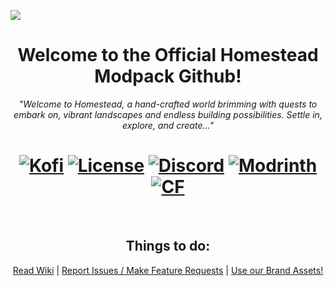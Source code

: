 ![](https://cdn.modrinth.com/data/cached_images/5b22205d972d2006c6bd3ff913524a33f8a5761e.png)
<h1 align="center">
	Welcome to the Official Homestead Modpack Github! <br>
</h1>
<p align="center">
	<i>"Welcome to Homestead, a hand-crafted world brimming with quests to embark on, vibrant landscapes and endless building possibilities. Settle in, explore, and create..."</i>
</p>
<h1 align="center">
	<a href="https://ko-fi.com/tokimi"><img src="https://shields.io/badge/kofi-Buy_a_coffee-ff5f5f?logo=ko-fi&style=for-the-badgeKofi" alt="Kofi"></a>
	<a href="https://github.com/iamtokimi/homestead/blob/main/LICENSE.md"><img src="https://img.shields.io/badge/license-ARR-cyan" alt="License"></a>
	<a href="https://discord.gg/cozycord"><img src="https://img.shields.io/discord/1314787848779726920?color=5865f2&label=Discord&style=flat" alt="Discord"></a>
	<a href="https://modrinth.com/mod/homestead"><img src="https://img.shields.io/modrinth/dt/homestead?logo=modrinth&label=&suffix=%20&style=flat&color=242629&labelColor=5ca424&logoColor=1c1c1c" alt="Modrinth"></a>
	<a href="https://www.curseforge.com/minecraft/modpacks/homestead-cozy"><img src="http://cf.way2muchnoise.eu/short_1258033.svg" alt="CF"></a>
</h1>
<br>

<div align="center">
	<h2>Things to do:</h2> 
	<a href="https://github.com/iamtokimi/homestead/wiki">Read Wiki</a> | <a href="https://github.com/iamtokimi/homestead/issues">Report Issues / Make Feature Requests</a> | <a href="https://github.com/iamtokimi/homestead/tree/main/branding">Use our Brand Assets!</a>
</div>
